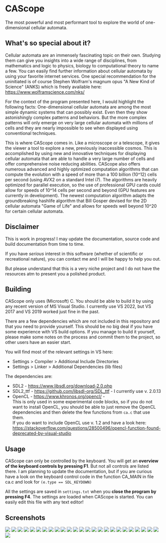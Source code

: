 # CAScope
The most powerful and most performant tool to explore the world of one-dimensional cellular automata.

## What's so special about it?
Cellular automata are an immensely fascinating topic on their own.
Studying them can give you insights into a wide range of disciplines, from mathematics and logic to physics, biology to computational theory to name a few.
You can easily find further information about cellular automata by using your favorite internet services.
One special recommendation for the uninitiated is of course Stephen Wolfram's magnum opus "A New Kind of Science" (ANKS) which is freely available here: https://www.wolframscience.com/nks/

For the context of the program presented here, I would highlight the following facts:
One-dimensional cellular automata are among the most simple dynamic systems that can possibly exist. Even then they show astonishingly complex patterns and behaviors.
But the more complex patterns will only emerge on very large cellular automata with millions of cells and they are nearly impossible to see when displayed using conventional techniques.

This is where CAScope comes in. Like a microscope or a telescope, it gives the viewer a tool to explore a new, previously inaccessible cosmos.
This is accomplished by using new and innovative techniques for displaying cellular automata that are able to handle a very large number of cells and offer comprehensive noise reducing abilities. CAScope also offers numerous advanced and highly optimized computation algorithms that can compute the evolution with a speed of more than a 100 billion (10^12) cells per second (using AVX2 on a standard Intel i7). The algorithms are heavily optimized for parallel execution, so the use of professional GPU cards could allow for speeds of 10^14 cells per second and beyond (GPU features are currently in development). The newest computation algorithm adapts the groundbreaking hashlife algorithm that Bill Gosper devised for the 2D cellular automata "Game of Life" and allows for speeds well beyond 10^20 for certain cellular automata.

## Disclaimer
This is work in progress!
I may update the documentation, source code and build documentation from time to time.

If you have _serious_ interest in this software (whether of scientific or recreational nature), you can contact me and I will be happy to help you out.

But please understand that this is a very niche project and I do not have the resources atm to present you a polished product.

## Building
CAScope only uses (Microsoft) C. You should be able to build it by using any recent version of MS Visual Studio. I currently use VS 2022, but VS 2017 and VS 2019 worked just fine in the past.

There are a few dependencies which are not included in this repository and that you need to provide yourself.
This should be no big deal if you have some experience with VS build options.
If you manage to build it yourself, please make some notes on the process and commit them to the project, so other users have an easier start.

You will find most of the relevant settings in VS here:
- Settings > Compiler > Additional Include Directories
- Settings > Linker > Additional Dependencies (lib files)

The dependencies are:
- SDL2 - https://www.libsdl.org/download-2.0.php
- SDL2_ttf - https://github.com/libsdl-org/SDL_ttf - I currently use v. 2.0.13
- OpenCL - https://www.khronos.org/opencl/ - \
  This is only used in some experimental code blocks, so if you do not want to install OpenCL, you should be able to just remove the OpenCL dependencies and then delete the few functions from `ca.c` that use them.\
  If you do want to include OpenCL use v. 1.2 and have a look here: https://stackoverflow.com/questions/28500496/opencl-function-found-deprecated-by-visual-studio

## Usage
CAScope can only be controlled by the keyboard.
You will get an **overview of the keyboard controls by pressing F1**.
But not all controls are listed there.
I am planning to update the documentation, but if you are curious have a look on the keyboard control code in the function CA_MAIN in file ca.c and look for `(e.type == SDL_KEYDOWN)`

All the settings are saved in `settings.txt` when you **close the program by pressing F4**. The settings are loaded when CAScope is started. You can easily edit this file with any text editor!

## Screenshots
![](screenshots/TS-3N-3%23-e4R-3019144G-1920SX.png)
![](screenshots/TS-3N-3%23-e4R-6234752G-1700SX.png)
![](screenshots/TS-3N-3%23-e4R-6260750G-1920SX.png)
![](screenshots/TS-3N-3%23-e4R-10168920G-1920SX.png)
![](screenshots/TS-3N-3%23-e4R-10170662G-1700SX.png)
![](screenshots/TS-3N-3%23-e4R-10894464G-1366SX.png)
![](screenshots/TS-3N-3%23-e4R-13789814G-1366SX.png)
![](screenshots/TS-3N-3%23-e4R-20999125G-1920SX.png)
![](screenshots/TS-3N-3%23-e4R-857353169G-1920SX.png)
![](screenshots/TS-3N-3%23-e7R-1027093G-500SX.png)
![](screenshots/TS-3N-4%23-3f0e5R-308631G-1366SX.png)
![](screenshots/TS-3N-4%23-6e93aR-35283G-1366SX.png)
![](screenshots/TS-3N-4%23-15dceR-2212619G-1267SX.png)
![](screenshots/TS-3N-4%23-471f6R-229852G-1366SX.png)
![](screenshots/TS-3N-4%23-471f6R-1015600G-1366SX.png)
![](screenshots/TS-3N-4%23-bb007R-2184189G-1366SX.png)
![](screenshots/TS3N4%23f45c4-1124.png)
![](screenshots/TS-3N-3%23-18aR-181390G-1920SX.png)
![](screenshots/TS-3N-3%23-56fR-2806362G-1700SX.png)
![](screenshots/TS3N3%2365-63067.png)
![](screenshots/TS3N3%2379f-107574.png)
![](screenshots/TS-3N-3%23-102R-404500G-1267SX.png)
![](screenshots/TS-3N-3%23-412R-21817637G-1821SX.png)
![](screenshots/TS-3N-3%23-60418bd26a0R-10947615G-1821SX.png)
![](screenshots/TS-3N-3%23-e4R-90435G-1920SX.png)
![](screenshots/TS-3N-3%23-e4R-640618G-1700SX.png)
